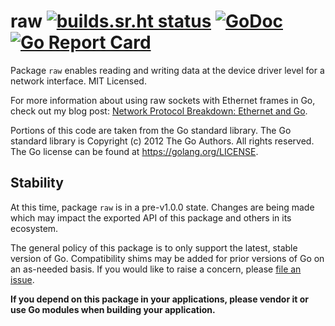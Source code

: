 # raw [![builds.sr.ht status](https://builds.sr.ht/~mdlayher/raw.svg)](https://builds.sr.ht/~mdlayher/raw?) [![GoDoc](https://godoc.org/github.com/sonnt85/gosutils/raw?status.svg)](https://godoc.org/github.com/sonnt85/gosutils/raw) [![Go Report Card](https://goreportcard.com/badge/github.com/sonnt85/gosutils/raw)](https://goreportcard.com/report/github.com/sonnt85/gosutils/raw)

Package `raw` enables reading and writing data at the device driver level for
a network interface.  MIT Licensed.

For more information about using raw sockets with Ethernet frames in Go, check
out my blog post: [Network Protocol Breakdown: Ethernet and Go](https://medium.com/@mdlayher/network-protocol-breakdown-ethernet-and-go-de985d726cc1).

Portions of this code are taken from the Go standard library.  The Go
standard library is Copyright (c) 2012 The Go Authors. All rights reserved.
The Go license can be found at https://golang.org/LICENSE.

## Stability

At this time, package `raw` is in a pre-v1.0.0 state. Changes are being made
which may impact the exported API of this package and others in its ecosystem.

The general policy of this package is to only support the latest, stable version
of Go. Compatibility shims may be added for prior versions of Go on an as-needed
basis. If you would like to raise a concern, please [file an issue](https://github.com/sonnt85/gosutils/raw/issues/new).

**If you depend on this package in your applications, please vendor it or use Go
modules when building your application.**
